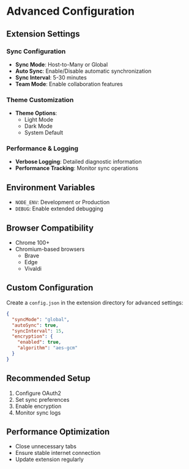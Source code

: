 # Advanced Configuration

## Extension Settings

### Sync Configuration
- **Sync Mode**: Host-to-Many or Global
- **Auto Sync**: Enable/Disable automatic synchronization
- **Sync Interval**: 5-30 minutes
- **Team Mode**: Enable collaboration features

### Theme Customization
- **Theme Options**: 
  - Light Mode
  - Dark Mode
  - System Default

### Performance & Logging
- **Verbose Logging**: Detailed diagnostic information
- **Performance Tracking**: Monitor sync operations

## Environment Variables
- `NODE_ENV`: Development or Production
- `DEBUG`: Enable extended debugging

## Browser Compatibility
- Chrome 100+
- Chromium-based browsers
  - Brave
  - Edge
  - Vivaldi

## Custom Configuration
Create a `config.json` in the extension directory for advanced settings:

```json
{
  "syncMode": "global",
  "autoSync": true,
  "syncInterval": 15,
  "encryption": {
    "enabled": true,
    "algorithm": "aes-gcm"
  }
}
```

## Recommended Setup
1. Configure OAuth2
2. Set sync preferences
3. Enable encryption
4. Monitor sync logs

## Performance Optimization
- Close unnecessary tabs
- Ensure stable internet connection
- Update extension regularly
